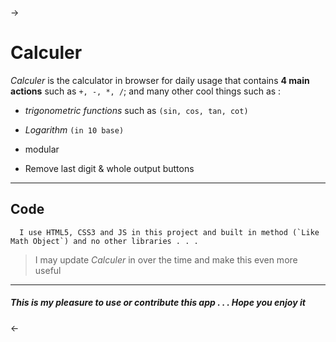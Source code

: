 ->
# Calculer
    

*Calculer* is the calculator in browser for daily usage that contains **4 main actions** such as `+, -, *, /`; and many other cool things such as :
    

+ *trigonometric functions* such as `(sin, cos, tan, cot)`
   
+ *Logarithm* `(in 10 base)`

+ modular

+ Remove last digit & whole output buttons
    
*****

## Code
      I use HTML5, CSS3 and JS in this project and built in method (`Like Math Object`) and no other libraries . . . 

> I may update *Calculer* in over the time and make this even more useful

*****

##### This is my pleasure to use or contribute this app . . . Hope you enjoy it

<-
